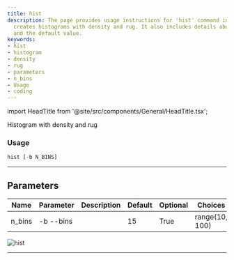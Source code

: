 ```yaml
---
title: hist
description: The page provides usage instructions for 'hist' command in Python that
  creates histograms with density and rug. It also includes details about parameters
  and the default value.
keywords:
- hist
- histogram
- density
- rug
- parameters
- n_bins
- Usage
- coding
---
```


import HeadTitle from '@site/src/components/General/HeadTitle.tsx';

<HeadTitle title="crypto /qa/hist - Reference | OpenBB Terminal Docs" />

Histogram with density and rug

### Usage

```python wordwrap
hist [-b N_BINS]
```

---

## Parameters

| Name | Parameter | Description | Default | Optional | Choices |
| ---- | --------- | ----------- | ------- | -------- | ------- |
| n_bins | -b  --bins |  | 15 | True | range(10, 100) |

![hist](https://user-images.githubusercontent.com/46355364/154306947-aaba936a-ac07-40e2-a5a6-bf1fab460cd0.png)

---
